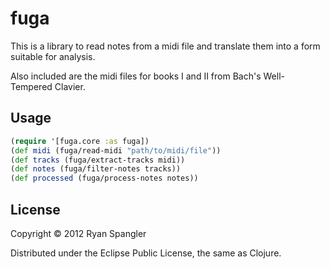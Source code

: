 # fuga

This is a library to read notes from a midi file and translate them into a form suitable for analysis.  

Also included are the midi files for books I and II from Bach's Well-Tempered Clavier.

## Usage

```clj
(require '[fuga.core :as fuga])
(def midi (fuga/read-midi "path/to/midi/file"))
(def tracks (fuga/extract-tracks midi))
(def notes (fuga/filter-notes tracks))
(def processed (fuga/process-notes notes))
```

## License

Copyright © 2012 Ryan Spangler

Distributed under the Eclipse Public License, the same as Clojure.
